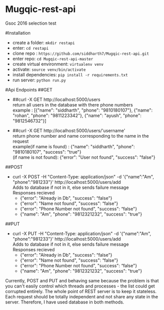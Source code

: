 # Mugqic-rest-api
Gsoc 2016 selection test

#Installation
-	create a folder: `mkdir restapi`
-	enter: `cd restapi`
-	clone repo : `https://github.com/siddharth7/Mugqic-rest-api.git`
-	enter repo:   `cd Mugqic-rest-api-master`
-	create virtual environment: `virtualenv venv`
-	activate: `source venv/bin/activate`
-	install dependencies: `pip install -r requirements.txt`
-	run server: `python run.py`

#Api Endpoints
##GET
- ##curl -X GET http://localhost:5000/users <br />
  return all users in the database with there phone numbers <br />
  example : [{"name": "siddharth", "phone": "9810180107"}, {"name": "rohan", "phone": "9811223342"}, {"name": "ayush", "phone": "9812546732"}]

- ##curl -X GET http://localhost:5000/users/'username' <br />
  return phone number and name corresponding to the name in the request <br />
  example(if name is found) : {"name": "siddharth", "phone": "9810180107", "success": "true"} <br />
          (if name is not found): {"error": "User not found", "success": "false"} <br />

##POST
- curl -X POST -H "Content-Type: application/json" -d '{"name”:"Am", "phone”:"981233"}' http://localhost:5000/users/add
  <br/> Adds to database if not in it, else sends failure message <br />
  Responses recieved <br />
  - {"error": "Already in Db", "success": “false"} <br />
  - {"error": "Name not found", "success": “false"} <br />
  - {"error": "Phone Number not found", "success": “false"} <br />
  - {"name": "Am", "phone": "9812321232", "success": "true"} <br />

##PUT
- curl -X PUT -H "Content-Type: application/json" -d '{"name”:"Am", "phone”:"981233"}' http://localhost:5000/users/add
  <br/> Adds to database if not in it, else sends failure message <br />
  Responses recieved <br />
  - {"error": "Already in Db", "success": “false"} <br />
  - {"error": "Name not found", "success": “false"} <br />
  - {"error": "Phone Number not found", "success": “false"} <br />
  - {"name": "Am", "phone": "9812321232", "success": "true"} <br />

Currently, POST and PUT and behaving same because the problem is that you can't easily control which threads and processes - the list could get corrupted entirely. The whole point of REST server is to keep it stateless. Each request should be totally independent and not share any state in the server. Therefore, I have used database in both methods.

